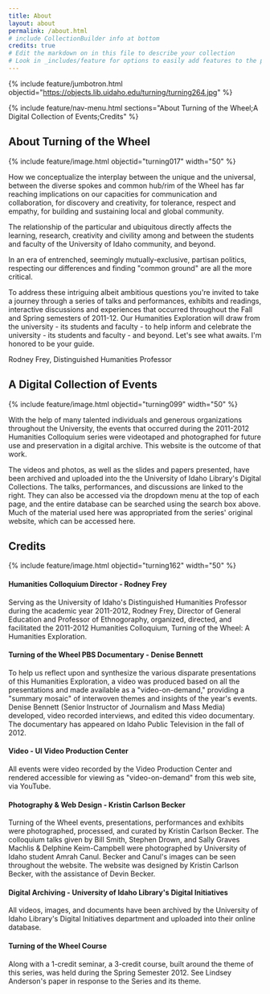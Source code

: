 ```yaml
---
title: About
layout: about
permalink: /about.html
# include CollectionBuilder info at bottom
credits: true
# Edit the markdown on in this file to describe your collection
# Look in _includes/feature for options to easily add features to the page
---
```


{% include feature/jumbotron.html objectid="https://objects.lib.uidaho.edu/turning/turning264.jpg" %} 

{% include feature/nav-menu.html sections="About Turning of the Wheel;A Digital Collection of Events;Credits" %}

## About Turning of the Wheel

{% include feature/image.html objectid="turning017" width="50" %}

How we conceptualize the interplay between the unique and the universal, between the diverse spokes and common hub/rim of the Wheel has far reaching implications on our capacities for communication and collaboration, for discovery and creativity, for tolerance, respect and empathy, for building and sustaining local and global community.

The relationship of the particular and ubiquitous directly affects the learning, research, creativity and civility among and between the students and faculty of the University of Idaho community, and beyond.

In an era of entrenched, seemingly mutually-exclusive, partisan politics, respecting our differences and finding "common ground" are all the more critical.

To address these intriguing albeit ambitious questions you're invited to take a journey through a series of talks and performances, exhibits and readings, interactive discussions and experiences that occurred throughout the Fall and Spring semesters of 2011-12. Our Humanities Exploration will draw from the university - its students and faculty - to help inform and celebrate the university - its students and faculty - and beyond. Let's see what awaits. I'm honored to be your guide.

Rodney Frey, Distinguished Humanities Professor

## A Digital Collection of Events

{% include feature/image.html objectid="turning099" width="50" %}

With the help of many talented individuals and generous organizations throughout the University, the events that occurred during the 2011-2012 Humanities Colloquium series were videotaped and photographed for future use and preservation in a digital archive. This website is the outcome of that work.

The videos and photos, as well as the slides and papers presented, have been archived and uploaded into the the University of Idaho Library's Digital Collections. The talks, performances, and discussions are linked to the right. They can also be accessed via the dropdown menu at the top of each page, and the entire database can be searched using the search box above. Much of the material used here was appropriated from the series' original website, which can be accessed here.

## Credits

{% include feature/image.html objectid="turning162" width="50" %}

#### Humanities Colloquium Director - Rodney Frey
Serving as the University of Idaho's Distinguished Humanities Professor during the academic year 2011-2012, Rodney Frey, Director of General Education and Professor of Ethnogoraphy, organized, directed, and facilitated the 2011-2012 Humanities Colloquium, Turning of the Wheel: A Humanities Exploration.

#### Turning of the Wheel PBS Documentary - Denise Bennett
To help us reflect upon and synthesize the various disparate presentations of this Humanities Exploration, a video was produced based on all the presentations and made available as a "video-on-demand," providing a "summary mosaic" of interwoven themes and insights of the year's events. Denise Bennett (Senior Instructor of Journalism and Mass Media) developed, video recorded interviews, and edited this video documentary. The documentary has appeared on Idaho Public Television in the fall of 2012.

#### Video - UI Video Production Center
All events were video recorded by the Video Production Center and rendered accessible for viewing as "video-on-demand" from this web site, via YouTube.

#### Photography & Web Design - Kristin Carlson Becker
Turning of the Wheel events, presentations, performances and exhibits were photographed, processed, and curated by Kristin Carlson Becker. The colloquium talks given by Bill Smith, Stephen Drown, and Sally Graves Machlis & Delphine Keim-Campbell were photographed by University of Idaho student Amrah Canul. Becker and Canul's images can be seen throughout the website. The website was designed by Kristin Carlson Becker, with the assistance of Devin Becker.

#### Digital Archiving - University of Idaho Library's Digital Initiatives
All videos, images, and documents have been archived by the University of Idaho Library's Digital Initiatives department and uploaded into their online database.

#### Turning of the Wheel Course
Along with a 1-credit seminar, a 3-credit course, built around the theme of this series, was held during the Spring Semester 2012.  See Lindsey Anderson's paper in response to the Series and its theme. 
